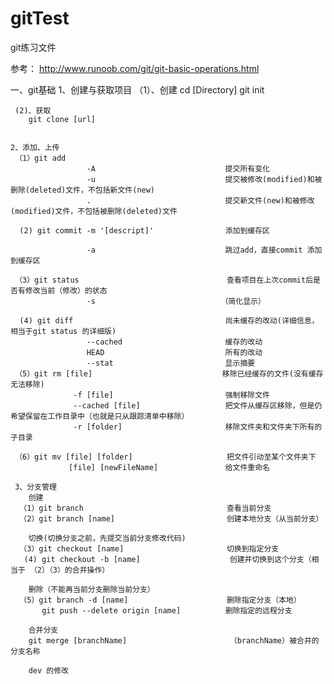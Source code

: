 # gitTest
git练习文件


参考： http://www.runoob.com/git/git-basic-operations.html

一、git基础
    1、创建与获取项目
    （1）、创建
        cd [Directory]
        git init

     (2)、获取
        git clone [url]


    2、添加、上传
     （1）git add
                     -A                             提交所有变化
                     -u                             提交被修改(modified)和被删除(deleted)文件，不包括新文件(new)
                     .                              提交新文件(new)和被修改(modified)文件，不包括被删除(deleted)文件

      (2) git commit -m '[descript]'                添加到缓存区

                     -a                             跳过add，直接commit 添加到缓存区

     （3）git status                                 查看项目在上次commit后是否有修改当前（修改）的状态
                     -s                            （简化显示）

      (4) git diff                                  尚未缓存的改动(详细信息，相当于git status 的详细版)
                     --cached                       缓存的改动
                     HEAD                           所有的改动
                     --stat                         显示摘要
     （5）git rm [file]                             移除已经缓存的文件(没有缓存无法移除)
                  -f [file]                         强制移除文件
                  --cached [file]                   把文件从缓存区移除，但是仍希望保留在工作目录中（也就是只从跟踪清单中移除）
                  -r [folder]                       移除文件夹和文件夹下所有的子目录

     （6）git mv [file] [folder]                     把文件引动至某个文件夹下
                 [file] [newFileName]               给文件重命名

     3、分支管理
        创建
      （1）git branch                                查看当前分支
      （2）git branch [name]                         创建本地分支（从当前分支）

        切换(切换分支之前，先提交当前分支修改代码)
      （3）git checkout [name]                       切换到指定分支
       (4) git checkout -b [name]                    创建并切换到这个分支（相当于 （2）（3）的合并操作）

        删除（不能再当前分支删除当前分支）
      （5）git branch -d [name]                      删除指定分支（本地）
           git push --delete origin [name]          删除指定的远程分支

        合并分支
        git merge [branchName]                       （branchName）被合并的分支名称

        dev 的修改





